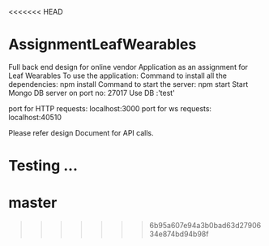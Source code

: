 <<<<<<< HEAD
# AssignmentLeafWearables
Full back end design for online vendor Application as an assignment for Leaf Wearables
To use the application:
Command to install all the dependencies: npm install
Command to start the server: npm start
Start Mongo DB server on port no: 27017
Use DB :'test'

port for HTTP requests: localhost:3000
port for ws requests: localhost:40510

Please refer design Document for API calls.

Testing ...
=======
# master
>>>>>>> 6b95a607e94a3b0bad63d2790634e874bd94b98f
